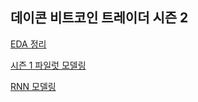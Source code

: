 ## 데이콘 비트코인 트레이더 시즌 2


<a href ='./coin_eda.ipynb'>EDA 정리</a>


<a href ='./season1_pilot.ipynb'>시즌 1 파일럿 모델링</a>


<a href ='./rnn_modeling.ipynb'>RNN 모델링</a>